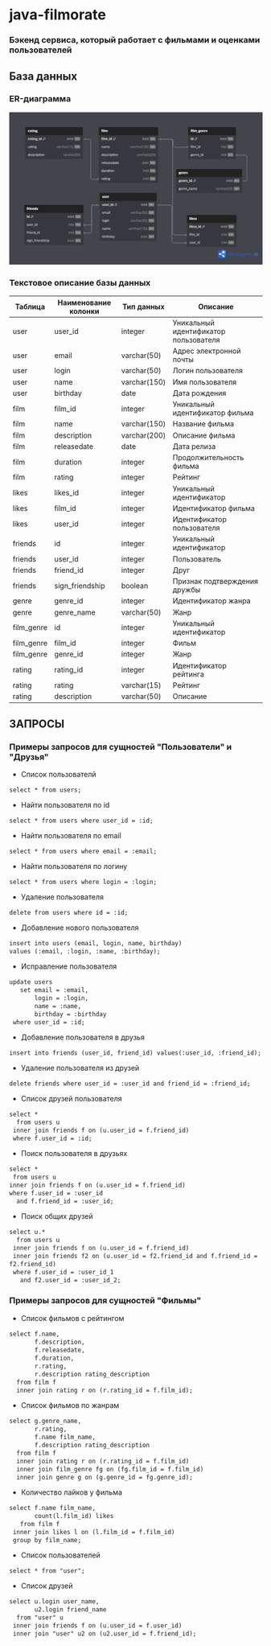 # java-filmorate
### Бэкенд сервиса, который работает с фильмами и оценками пользователей

## База данных
### ER-диаграмма
![er_filmorate_db.png](src/main/resources/er_filmorate_db.png)

### Текстовое описание базы данных
| Таблица    | Наименование колонки | Тип данных   | Описание                              |
|------------|----------------------|--------------|---------------------------------------|
| user       | user_id              | integer      | Уникальный идентификатор пользователя |
| user       | email                | varchar(50)  | Адрес электронной почты               |
| user       | login                | varchar(50)  | Логин пользователя                    |
| user       | name                 | varchar(150) | Имя пользователя                      |
| user       | birthday             | date         | Дата рождения                         |
| film       | film_id              | integer      | Уникальный идентификатор фильма       |
| film       | name                 | varchar(150) | Название фильма                       |
| film       | description          | varchar(200) | Описание фильма                       |
| film       | releasedate          | date         | Дата релиза                           |
| film       | duration             | integer      | Продолжительность фильма              |
| film       | rating               | integer      | Рейтинг                               |
| likes      | likes_id             | integer      | Уникальный идентификатор              |
| likes      | film_id              | integer      | Идентификатор фильма                  |
| likes      | user_id              | integer      | Идентификатор пользователя            |
| friends    | id                   | integer      | Уникальный идентификатор              |
| friends    | user_id              | integer      | Пользователь                          |
| friends    | friend_id            | integer      | Друг                                  |
| friends    | sign_friendship      | boolean      | Признак подтверждения дружбы          |
| genre      | genre_id             | integer      | Идентификатор жанра                   |
| genre      | genre_name           | varchar(50)  | Жанр                                  |
| film_genre | id                   | integer      | Уникальный идентификатор              |
| film_genre | film_id              | integer      | Фильм                                 |
| film_genre | genre_id             | integer      | Жанр                                  |
| rating     | rating_id            | integer      | Идентификатор рейтинга                |
| rating     | rating               | varchar(15)  | Рейтинг                               |
| rating     | description          | varchar(50)  | Описание                              |

## ЗАПРОСЫ

### Примеры запросов для сущностей "Пользователи" и "Друзья" 
- Список пользователй
```
select * from users;
```
- Найти пользователя по id
```
select * from users where user_id = :id;
```
- Найти пользователя по email
```
select * from users where email = :email; 
```
- Найти пользователя по логину
```
select * from users where login = :login;
```
- Удаление пользователя
```
delete from users where id = :id;
```
- Добавление нового пользователя
```
insert into users (email, login, name, birthday) 
values (:email, :login, :name, :birthday);
```
- Исправление пользователя
```
update users
   set email = :email,
       login = :login,
       name = :name,
       birthday = :birthday
 where user_id = :id;
```
- Добавление пользователя в друзья
```
insert into friends (user_id, friend_id) values(:user_id, :friend_id);
```
- Удаление пользователя из друзей
```
delete friends where user_id = :user_id and friend_id = :friend_id;
```

- Список друзей пользователя 
```
select * 
  from users u
 inner join friends f on (u.user_id = f.friend_id)
 where f.user_id = :id;
```
- Поиск пользователя в друзьях
```
select * 
 from users u
inner join friends f on (u.user_id = f.friend_id)
where f.user_id = :user_id
  and f.friend_id = :user_id;
```
- Поиск общих друзей
```
select u.*
  from users u
 inner join friends f on (u.user_id = f.friend_id)
 inner join friends f2 on (u.user_id = f2.friend_id and f.friend_id = f2.friend_id)
 where f.user_id = :user_id_1 
   and f2.user_id = :user_id_2;
```

### Примеры запросов для сущностей "Фильмы"
- Список фильмов с рейтингом
```
select f.name,
       f.description,
       f.releasedate,
       f.duration,
       r.rating,
       r.description rating_description
  from film f 
  inner join rating r on (r.rating_id = f.film_id);
  ```
- Список фильмов по жанрам
```
select g.genre_name,
       r.rating,
       f.name film_name,
       f.description rating_description
  from film f 
  inner join rating r on (r.rating_id = f.film_id)
  inner join film_genre fg on (fg.film_id = f.film_id)
  inner join genre g on (g.genre_id = fg.genre_id);
```
- Количество лайков у фильма
```
select f.name film_name,
       count(l.film_id) likes
   from film f 
 inner join likes l on (l.film_id = f.film_id)  
 group by film_name;
```
- Список пользователей
```
select * from "user";
```
- Список друзей
```
select u.login user_name,
       u2.login friend_name 
  from "user" u
 inner join friends f on (u.user_id = f.user_id) 
 inner join "user" u2 on (u2.user_id = f.friend_id);
```


